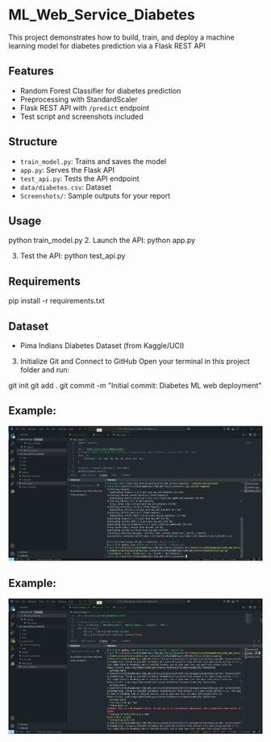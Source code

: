 # ML_Web_Service_Diabetes
This project demonstrates how to build, train, and deploy a machine learning model for diabetes prediction via a Flask REST API

##  Features

- Random Forest Classifier for diabetes prediction
- Preprocessing with StandardScaler
- Flask REST API with `/predict` endpoint
- Test script and screenshots included

## Structure

- `train_model.py`: Trains and saves the model
- `app.py`: Serves the Flask API
- `test_api.py`: Tests the API endpoint
- `data/diabetes.csv`: Dataset
- `Screenshots/`: Sample outputs for your report

##  Usage
python train_model.py
2. Launch the API:
python app.py

3. Test the API:
python test_api.py


##  Requirements
pip install -r requirements.txt

##  Dataset
- Pima Indians Diabetes Dataset (from Kaggle/UCI)
  
3. Initialize Git and Connect to GitHub
Open your terminal in this project folder and run:

git init
git add .
git commit -m "Initial commit: Diabetes ML web deployment"


## Example: 

![Model training terminal output](Screenshots/1.png)

## Example:

![API test screenshot](Screenshots/2.png)
